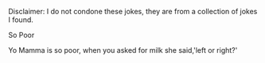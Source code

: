 Disclaimer: I do not condone these jokes, they are from a collection of jokes I found.

So Poor

Yo Mamma is so poor, when you asked for milk she said,'left or right?'

